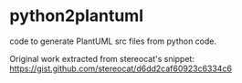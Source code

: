 # python2plantuml
code to generate PlantUML src files from python code.

Original work extracted from stereocat's snippet: https://gist.github.com/stereocat/d6dd2caf60923c6334c6
